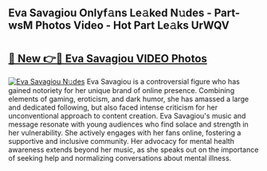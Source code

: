 ## Eva Savagiou Onlyf𝚊ns Le𝚊ked N𝚞des - Part-wsM Photos Video - Hot Part Le𝚊ks UrWQV

# <h2><a href="http://ab8456.deff.icu/?id=Eva+Savagiou">🔗 New 👉🔴 Eva Savagiou VIDEO Photos</a></h2>

[![Eva Savagiou N𝚞des](https://i.imgur.com/rIISA9y.gif)](http://ab8456.deff.icu/?id=Eva+Savagiou)
Eva Savagiou is a controversial figure who has gained notoriety for her unique brand of online presence. Combining elements of gaming, eroticism, and dark humor, she has amassed a large and dedicated following, but also faced intense criticism for her unconventional approach to content creation. Eva Savagiou's music and message resonate with young audiences who find solace and strength in her vulnerability. She actively engages with her fans online, fostering a supportive and inclusive community. Her advocacy for mental health awareness extends beyond her music, as she speaks out on the importance of seeking help and normalizing conversations about mental illness.
